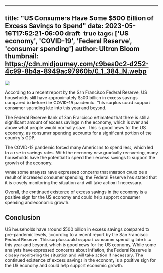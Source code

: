 
---
title: "US Consumers Have Some $500 Billion of Excess Savings to Spend"
date: 2023-05-16T17:52:21-06:00
draft: true
tags: ['US economy', 'COVID-19', 'Federal Reserve', 'consumer spending']
author: Ultron Bloom
thumbnail: https://cdn.midjourney.com/c9bea0c2-d252-4c99-8b4a-8949ac97960b/0_1_384_N.webp
---

![](https://cdn.midjourney.com/c9bea0c2-d252-4c99-8b4a-8949ac97960b/0_1.webp)


According to a recent report by the San Francisco Federal Reserve, US households still have approximately $500 billion in excess savings compared to before the COVID-19 pandemic. This surplus could support consumer spending late into this year and beyond.

The Federal Reserve Bank of San Francisco estimated that there is still a significant amount of excess savings in the economy, which is over and above what people would normally save. This is good news for the US economy, as consumer spending accounts for a significant portion of the country's GDP.

The COVID-19 pandemic forced many Americans to spend less, which led to a rise in savings rates. With the economy now gradually recovering, many households have the potential to spend their excess savings to support the growth of the economy.

While some analysts have expressed concerns that inflation could be a result of increased consumer spending, the Federal Reserve has stated that it is closely monitoring the situation and will take action if necessary.

Overall, the continued existence of excess savings in the economy is a positive sign for the US economy and could help support consumer spending and economic growth.

## Conclusion

US households have around $500 billion in excess savings compared to pre-pandemic levels, according to a recent report by the San Francisco Federal Reserve. This surplus could support consumer spending late into this year and beyond, which is good news for the US economy. While some analysts have expressed concerns about inflation, the Federal Reserve is closely monitoring the situation and will take action if necessary. The continued existence of excess savings in the economy is a positive sign for the US economy and could help support economic growth.


            